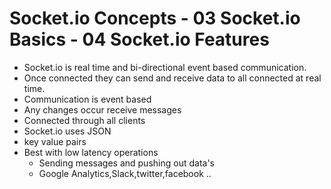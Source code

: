 # Socket.io Concepts - 03 Socket.io Basics - 04 Socket.io Features

- Socket.io is real time and bi-directional event based communication.
- Once connected they can send and receive data to all connected at real time.
- Communication is event based
- Any changes occur receive messages
- Connected through all clients
- Socket.io uses JSON
- key value pairs 
- Best with low latency operations
	- Sending messages and pushing out data's
	- Google Analytics,Slack,twitter,facebook ..